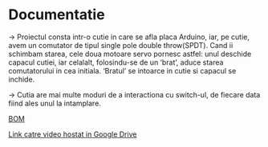 # Documentatie

-> Proiectul consta intr-o cutie in care se afla placa Arduino, iar, pe cutie, avem un comutator de tipul single pole double throw(SPDT). Cand ii schimbam starea, cele doua motoare servo pornesc astfel: unul deschide capacul cutiei, iar celalalt, folosindu-se de un ‘brat’, aduce starea comutatorului in cea initiala. ‘Bratul’ se intoarce in cutie si capacul se inchide.

-> Cutia are mai multe moduri de a interactiona cu switch-ul, de fiecare data fiind ales unul la intamplare.

[BOM](https://docs.google.com/spreadsheets/d/12Vs8-9iJVOR7baDDDxViaNza3MNB9ZlG_7CaPrQD9Ko/edit?usp=sharing)

[Link catre video hostat in Google Drive](https://photos.app.goo.gl/hCgE62mLyMXGg5Wg2)
